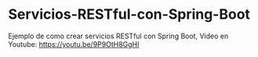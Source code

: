 # Servicios-RESTful-con-Spring-Boot
Ejemplo de como crear servicios RESTful con Spring Boot, Video en Youtube: https://youtu.be/9P9OtH8GgHI

